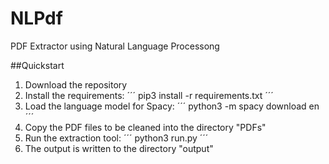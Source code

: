 # NLPdf
PDF Extractor using Natural Language Processong

##Quickstart
1. Download the repository
2. Install the requirements:
´´´ pip3 install -r requirements.txt ´´´
3. Load the language model for Spacy:
´´´ python3 -m spacy download en ´´´
4. Copy the PDF files to be cleaned into the directory "PDFs"
5. Run the extraction tool:
´´´ python3 run.py ´´´
6. The output is written to the directory "output"
